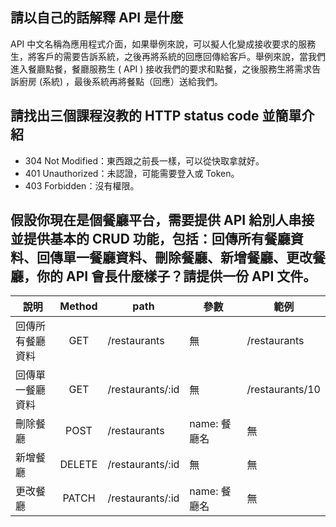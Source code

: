 ## 請以自己的話解釋 API 是什麼
API 中文名稱為應用程式介面，如果舉例來說，可以擬人化變成接收要求的服務生，將客戶的需要告訴系統，之後再將系統的回應回傳給客戶。舉例來說，當我們進入餐廳點餐，餐廳服務生 ( API ) 接收我們的要求和點餐，之後服務生將需求告訴廚房 (系統) ，最後系統再將餐點（回應）送給我們。




## 請找出三個課程沒教的 HTTP status code 並簡單介紹
   *  304 Not Modified：東西跟之前長一樣，可以從快取拿就好。
   *  401 Unauthorized：未認證，可能需要登入或 Token。
   *  403 Forbidden：沒有權限。


## 假設你現在是個餐廳平台，需要提供 API 給別人串接並提供基本的 CRUD 功能，包括：回傳所有餐廳資料、回傳單一餐廳資料、刪除餐廳、新增餐廳、更改餐廳，你的 API 會長什麼樣子？請提供一份 API 文件。
|說明             |Method  |path             |參數　　　   |範例　　        |
|-----------------|:------:|-----------------|-------------|----------------|
|回傳所有餐廳資料 |GET     |/restaurants     |無           |/restaurants    |
|回傳單一餐廳資料 |GET     |/restaurants/:id |無           |/restaurants/10 |
|刪除餐廳         |POST    |/restaurants     |name: 餐廳名 |無              |
|新增餐廳         |DELETE  |/restaurants/:id |無           |無              |
|更改餐廳         |PATCH   |/restaurants/:id |name: 餐廳名 |無              |
